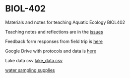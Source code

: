 # BIOL-402
Materials and notes for teaching Aquatic Ecology BIOL402

Teaching notes and reflections are in the [issues](https://github.com/OConnor-Lab-UBC/BIOL-402/issues)

Feedback form responses from field trip is [here](https://docs.google.com/forms/d/124jHRGMe3FNWq7kbWaA9T6j2sDAngOIiwvGET_4jtPE/edit#responses)

Google Drive with protocols and data is [here](https://drive.google.com/drive/folders/0B5jxY9ez4xNDT3hyUDJ2WEgyV1k)

Lake data csv [lake_data.csv](https://docs.google.com/spreadsheets/d/1stH1C927EddGc7Zro6BBJdLML7tRnAy3uGVjOyIEEN8/edit#gid=0)

[water sampling supplies](https://docs.google.com/document/d/1jEhpcL9KJOod0NVk_NdgdqKPu4zmn_2CsA-pKWajsvc/edit)
